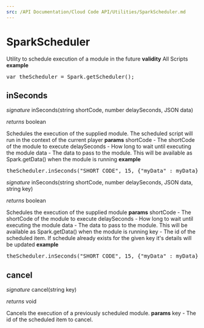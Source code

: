 ```yaml
---
src: /API Documentation/Cloud Code API/Utilities/SparkScheduler.md
---
```


# SparkScheduler

Utility to schedule execution of a module in the future
<b>validity</b> All Scripts
<b>example</b>
<pre rel="highlighter" code-brush="js" contenteditable="false">var theScheduler = Spark.getScheduler();</pre>

## inSeconds
_signature_ inSeconds(string shortCode, number delaySeconds, JSON data)</p>
_returns_ boolean</p>

Schedules the execution of the supplied module. The scheduled script will run in the context of the current player
<b>params</b>
shortCode - The shortCode of the module to execute
delaySeconds - How long to wait until executing the module
data - The data to pass to the module. This will be available as Spark.getData() when the module is running
<b>example</b>
<pre rel="highlighter" code-brush="js" contenteditable="false">theScheduler.inSeconds("SHORT_CODE", 15, {"myData" : myData});</pre>

_signature_ inSeconds(string shortCode, number delaySeconds, JSON data, string key)</p>
_returns_ boolean</p>

Schedules the execution of the supplied module
<b>params</b>
shortCode - The shortCode of the module to execute
delaySeconds - How long to wait until executing the module
data - The data to pass to the module. This will be available as Spark.getData() when the module is running
key - The id of the scheduled item. If schedule already exists for the given key it's details will be updated
<b>example</b>
<pre rel="highlighter" code-brush="js" contenteditable="false">theScheduler.inSeconds("SHORT_CODE", 15, {"myData" : myData}, "logTimeout-" + Spark.getPlayer().getPlayerId());</pre>
## cancel
_signature_ cancel(string key)</p>
_returns_ void</p>

Cancels the execution of a previously scheduled module.
<b>params</b>
key - The id of the scheduled item to cancel.
